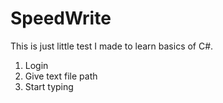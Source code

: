 # SpeedWrite

This is just little test I made to learn basics of C#.

1. Login
2. Give text file path
3. Start typing
